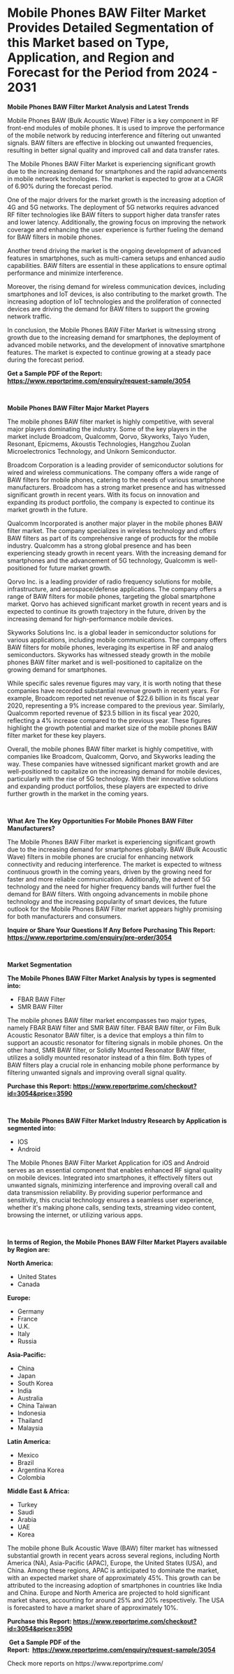 <p><h1>Mobile Phones BAW Filter Market Provides Detailed Segmentation of this Market based on Type, Application, and Region and Forecast for the Period from 2024 - 2031</h1></p><p><strong>Mobile Phones BAW Filter Market Analysis and Latest Trends</strong></p>
<p><p>Mobile Phones BAW (Bulk Acoustic Wave) Filter is a key component in RF front-end modules of mobile phones. It is used to improve the performance of the mobile network by reducing interference and filtering out unwanted signals. BAW filters are effective in blocking out unwanted frequencies, resulting in better signal quality and improved call and data transfer rates.</p><p>The Mobile Phones BAW Filter Market is experiencing significant growth due to the increasing demand for smartphones and the rapid advancements in mobile network technologies. The market is expected to grow at a CAGR of 6.90% during the forecast period.</p><p>One of the major drivers for the market growth is the increasing adoption of 4G and 5G networks. The deployment of 5G networks requires advanced RF filter technologies like BAW filters to support higher data transfer rates and lower latency. Additionally, the growing focus on improving the network coverage and enhancing the user experience is further fueling the demand for BAW filters in mobile phones.</p><p>Another trend driving the market is the ongoing development of advanced features in smartphones, such as multi-camera setups and enhanced audio capabilities. BAW filters are essential in these applications to ensure optimal performance and minimize interference.</p><p>Moreover, the rising demand for wireless communication devices, including smartphones and IoT devices, is also contributing to the market growth. The increasing adoption of IoT technologies and the proliferation of connected devices are driving the demand for BAW filters to support the growing network traffic.</p><p>In conclusion, the Mobile Phones BAW Filter Market is witnessing strong growth due to the increasing demand for smartphones, the deployment of advanced mobile networks, and the development of innovative smartphone features. The market is expected to continue growing at a steady pace during the forecast period.</p></p>
<p><strong>Get a Sample PDF of the Report:&nbsp; <a href="https://www.reportprime.com/enquiry/request-sample/3054">https://www.reportprime.com/enquiry/request-sample/3054</a></strong></p>
<p>&nbsp;</p>
<p><strong>Mobile Phones BAW Filter Major Market Players</strong></p>
<p><p>The mobile phones BAW filter market is highly competitive, with several major players dominating the industry. Some of the key players in the market include Broadcom, Qualcomm, Qorvo, Skyworks, Taiyo Yuden, Resonant, Epicmems, Akoustis Technologies, Hangzhou Zuolan Microelectronics Technology, and Unikorn Semiconductor.</p><p>Broadcom Corporation is a leading provider of semiconductor solutions for wired and wireless communications. The company offers a wide range of BAW filters for mobile phones, catering to the needs of various smartphone manufacturers. Broadcom has a strong market presence and has witnessed significant growth in recent years. With its focus on innovation and expanding its product portfolio, the company is expected to continue its market growth in the future.</p><p>Qualcomm Incorporated is another major player in the mobile phones BAW filter market. The company specializes in wireless technology and offers BAW filters as part of its comprehensive range of products for the mobile industry. Qualcomm has a strong global presence and has been experiencing steady growth in recent years. With the increasing demand for smartphones and the advancement of 5G technology, Qualcomm is well-positioned for future market growth.</p><p>Qorvo Inc. is a leading provider of radio frequency solutions for mobile, infrastructure, and aerospace/defense applications. The company offers a range of BAW filters for mobile phones, targeting the global smartphone market. Qorvo has achieved significant market growth in recent years and is expected to continue its growth trajectory in the future, driven by the increasing demand for high-performance mobile devices.</p><p>Skyworks Solutions Inc. is a global leader in semiconductor solutions for various applications, including mobile communications. The company offers BAW filters for mobile phones, leveraging its expertise in RF and analog semiconductors. Skyworks has witnessed steady growth in the mobile phones BAW filter market and is well-positioned to capitalize on the growing demand for smartphones.</p><p>While specific sales revenue figures may vary, it is worth noting that these companies have recorded substantial revenue growth in recent years. For example, Broadcom reported net revenue of $22.6 billion in its fiscal year 2020, representing a 9% increase compared to the previous year. Similarly, Qualcomm reported revenue of $23.5 billion in its fiscal year 2020, reflecting a 4% increase compared to the previous year. These figures highlight the growth potential and market size of the mobile phones BAW filter market for these key players.</p><p>Overall, the mobile phones BAW filter market is highly competitive, with companies like Broadcom, Qualcomm, Qorvo, and Skyworks leading the way. These companies have witnessed significant market growth and are well-positioned to capitalize on the increasing demand for mobile devices, particularly with the rise of 5G technology. With their innovative solutions and expanding product portfolios, these players are expected to drive further growth in the market in the coming years.</p></p>
<p>&nbsp;</p>
<p><strong>What Are The Key Opportunities For Mobile Phones BAW Filter Manufacturers?</strong></p>
<p><p>The Mobile Phones BAW Filter market is experiencing significant growth due to the increasing demand for smartphones globally. BAW (Bulk Acoustic Wave) filters in mobile phones are crucial for enhancing network connectivity and reducing interference. The market is expected to witness continuous growth in the coming years, driven by the growing need for faster and more reliable communication. Additionally, the advent of 5G technology and the need for higher frequency bands will further fuel the demand for BAW filters. With ongoing advancements in mobile phone technology and the increasing popularity of smart devices, the future outlook for the Mobile Phones BAW Filter market appears highly promising for both manufacturers and consumers.</p></p>
<p><strong>Inquire or Share Your Questions If Any Before Purchasing This Report: <a href="https://www.reportprime.com/enquiry/pre-order/3054">https://www.reportprime.com/enquiry/pre-order/3054</a></strong></p>
<p>&nbsp;</p>
<p><strong>Market Segmentation</strong></p>
<p><strong>The Mobile Phones BAW Filter Market Analysis by types is segmented into:</strong></p>
<p><ul><li>FBAR BAW Filter</li><li>SMR BAW Filter</li></ul></p>
<p><p>The mobile phones BAW filter market encompasses two major types, namely FBAR BAW filter and SMR BAW filter. FBAR BAW filter, or Film Bulk Acoustic Resonator BAW filter, is a device that employs a thin film to support an acoustic resonator for filtering signals in mobile phones. On the other hand, SMR BAW filter, or Solidly Mounted Resonator BAW filter, utilizes a solidly mounted resonator instead of a thin film. Both types of BAW filters play a crucial role in enhancing mobile phone performance by filtering unwanted signals and improving overall signal quality.</p></p>
<p><strong>Purchase this Report:&nbsp;<a href="https://www.reportprime.com/checkout?id=3054&price=3590">https://www.reportprime.com/checkout?id=3054&price=3590</a></strong></p>
<p>&nbsp;</p>
<p><strong>The Mobile Phones BAW Filter Market Industry Research by Application is segmented into:</strong></p>
<p><ul><li>IOS</li><li>Android</li></ul></p>
<p><p>The Mobile Phones BAW Filter Market Application for iOS and Android serves as an essential component that enables enhanced RF signal quality on mobile devices. Integrated into smartphones, it effectively filters out unwanted signals, minimizing interference and improving overall call and data transmission reliability. By providing superior performance and sensitivity, this crucial technology ensures a seamless user experience, whether it's making phone calls, sending texts, streaming video content, browsing the internet, or utilizing various apps.</p></p>
<p>&nbsp;</p>
<p><strong>In terms of Region, the Mobile Phones BAW Filter Market Players available by Region are:</strong></p>
<p>
    <p> <strong> North America: </strong>
        <ul>
            <li>United States</li>
            <li>Canada</li>
        </ul>
        </p> 
    <p> <strong> Europe: </strong>
        <ul>
            <li>Germany</li>
            <li>France</li>
            <li>U.K.</li>
            <li>Italy</li>
            <li>Russia</li>
        </ul>
        </p> 
    <p> <strong> Asia-Pacific: </strong>
        <ul>
            <li>China</li>
            <li>Japan</li>
            <li>South Korea</li>
            <li>India</li>
            <li>Australia</li>
            <li>China Taiwan</li>
            <li>Indonesia</li>
            <li>Thailand</li>
            <li>Malaysia</li>
        </ul>
        </p> 
    <p> <strong> Latin America: </strong>
        <ul>
            <li>Mexico</li>
            <li>Brazil</li>
            <li>Argentina Korea</li>
            <li>Colombia</li>
        </ul>
        </p> 
    <p> <strong> Middle East & Africa: </strong>
        <ul>
            <li>Turkey</li>
            <li>Saudi</li>
            <li>Arabia</li>
            <li>UAE</li>
            <li>Korea</li>
        </ul>
    </p>
    </p>
<p><p>The mobile phone Bulk Acoustic Wave (BAW) filter market has witnessed substantial growth in recent years across several regions, including North America (NA), Asia-Pacific (APAC), Europe, the United States (USA), and China. Among these regions, APAC is anticipated to dominate the market, with an expected market share of approximately 45%. This growth can be attributed to the increasing adoption of smartphones in countries like India and China. Europe and North America are projected to hold significant market shares, accounting for around 25% and 20% respectively. The USA is forecasted to have a market share of approximately 10%.</p></p>
<p><strong>Purchase this Report: <a href="https://www.reportprime.com/checkout?id=3054&price=3590">https://www.reportprime.com/checkout?id=3054&price=3590</a></strong></p>
<p>&nbsp;<strong>Get a Sample PDF of the Report:&nbsp;&nbsp;<a href="https://www.reportprime.com/enquiry/request-sample/3054">https://www.reportprime.com/enquiry/request-sample/3054</a></strong></p>
<p><strong></strong></p>
<p>Check more reports on https://www.reportprime.com/</p>